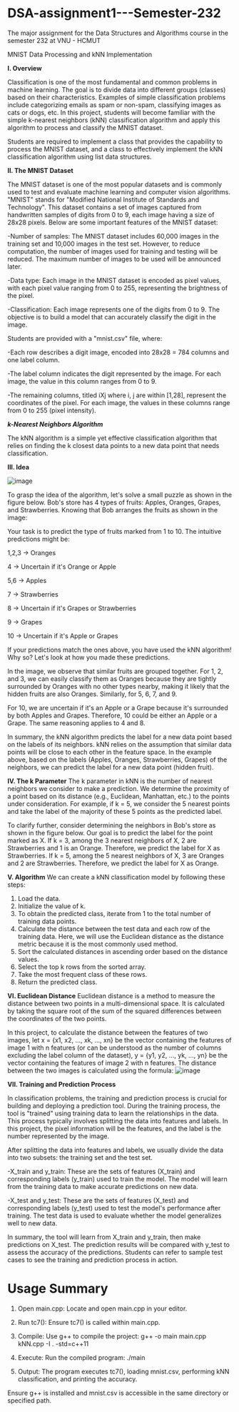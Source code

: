 # DSA-assignment1---Semester-232
The major assignment for the Data Structures and Algorithms course in the  semester 232 at VNU - HCMUT

MNIST Data Processing and kNN Implementation

__I. Overview__

Classification is one of the most fundamental and common problems in machine learning. The goal is to divide data into different groups (classes) based on their characteristics. Examples of simple classification problems include categorizing emails as spam or non-spam, classifying images as cats or dogs, etc. In this project, students will become familiar with the simple k-nearest neighbors (kNN) classification algorithm and apply this algorithm to process and classify the MNIST dataset.

Students are required to implement a class that provides the capability to process the MNIST dataset, and a class to effectively implement the kNN classification algorithm using list data structures.


__II. The MNIST Dataset__

The MNIST dataset is one of the most popular datasets and is commonly used to test and evaluate machine learning and computer vision algorithms. "MNIST" stands for "Modified National Institute of Standards and Technology". This dataset contains a set of images captured from handwritten samples of digits from 0 to 9, each image having a size of 28x28 pixels. Below are some important features of the MNIST dataset:

-Number of samples: The MNIST dataset includes 60,000 images in the training set and 10,000 images in the test set. However, to reduce computation, the number of images used for training and testing will be reduced. The maximum number of images to be used will be announced later.

-Data type: Each image in the MNIST dataset is encoded as pixel values, with each pixel value ranging from 0 to 255, representing the brightness of the pixel.

-Classification: Each image represents one of the digits from 0 to 9. The objective is to build a model that can accurately classify the digit in the image.

Students are provided with a "mnist.csv" file, where:

-Each row describes a digit image, encoded into 28x28 = 784 columns and one label column.

-The label column indicates the digit represented by the image. For each image, the value in this column ranges from 0 to 9.

-The remaining columns, titled iXj where i, j are within [1,28], represent the coordinates of the pixel. For each image, the values in these columns range from 0 to 255 (pixel intensity).


***k-Nearest Neighbors Algorithm***

The kNN algorithm is a simple yet effective classification algorithm that relies on finding the k closest data points to a new data point that needs classification.


__III. Idea__

![image](https://github.com/dangalpha78/DSA-assignment1---Semester-232/assets/120996961/24d9ee00-b45d-43bf-b887-f58bd027a168)

To grasp the idea of the algorithm, let's solve a small puzzle as shown in the figure below. Bob's store has 4 types of fruits: Apples, Oranges, Grapes, and Strawberries. Knowing that Bob arranges the fruits as shown in the image:


Your task is to predict the type of fruits marked from 1 to 10. The intuitive predictions might be:

1,2,3 → Oranges

4 → Uncertain if it's Orange or Apple

5,6 → Apples

7 → Strawberries

8 → Uncertain if it's Grapes or Strawberries

9 → Grapes

10 → Uncertain if it's Apple or Grapes

If your predictions match the ones above, you have used the kNN algorithm! Why so? Let's look at how you made these predictions.

In the image, we observe that similar fruits are grouped together. For 1, 2, and 3, we can easily classify them as Oranges because they are tightly surrounded by Oranges with no other types nearby, making it likely that the hidden fruits are also Oranges. Similarly, for 5, 6, 7, and 9.

For 10, we are uncertain if it's an Apple or a Grape because it's surrounded by both Apples and Grapes. Therefore, 10 could be either an Apple or a Grape. The same reasoning applies to 4 and 8.

In summary, the kNN algorithm predicts the label for a new data point based on the labels of its neighbors. kNN relies on the assumption that similar data points will be close to each other in the feature space. In the example above, based on the labels (Apples, Oranges, Strawberries, Grapes) of the neighbors, we can predict the label for a new data point (hidden fruit).


__IV. The k Parameter__
The k parameter in kNN is the number of nearest neighbors we consider to make a prediction. We determine the proximity of a point based on its distance (e.g., Euclidean, Manhattan, etc.) to the points under consideration. For example, if k = 5, we consider the 5 nearest points and take the label of the majority of these 5 points as the predicted label.

To clarify further, consider determining the neighbors in Bob's store as shown in the figure below. Our goal is to predict the label for the point marked as X. If k = 3, among the 3 nearest neighbors of X, 2 are Strawberries and 1 is an Orange. Therefore, we predict the label for X as Strawberries. If k = 5, among the 5 nearest neighbors of X, 3 are Oranges and 2 are Strawberries. Therefore, we predict the label for X as Orange.


__V. Algorithm__
We can create a kNN classification model by following these steps:

1. Load the data.
2. Initialize the value of k.
3. To obtain the predicted class, iterate from 1 to the total number of training data points.
4. Calculate the distance between the test data and each row of the training data. Here, we will use the Euclidean distance as the distance metric because it is the most commonly used method.
5. Sort the calculated distances in ascending order based on the distance values.
6. Select the top k rows from the sorted array.
7. Take the most frequent class of these rows.
8. Return the predicted class.


__VI. Euclidean Distance__
Euclidean distance is a method to measure the distance between two points in a multi-dimensional space. It is calculated by taking the square root of the sum of the squared differences between the coordinates of the two points.

In this project, to calculate the distance between the features of two images, let x = {x1, x2, ..., xk, ..., xn} be the vector containing the features of image 1 with n features (or can be understood as the number of columns excluding the label column of the dataset), y = {y1, y2, ..., yk, ..., yn} be the vector containing the features of image 2 with n features. The distance between the two images is calculated using the formula:
![image](https://github.com/dangalpha78/DSA-assignment1---Semester-232/assets/120996961/db41e749-31bb-4f74-94a7-6902d2de7d1a)

 

__VII. Training and Prediction Process__

In classification problems, the training and prediction process is crucial for building and deploying a prediction tool. During the training process, the tool is "trained" using training data to learn the relationships in the data. This process typically involves splitting the data into features and labels. In this project, the pixel information will be the features, and the label is the number represented by the image.

After splitting the data into features and labels, we usually divide the data into two subsets: the training set and the test set.

-X_train and y_train: These are the sets of features (X_train) and corresponding labels (y_train) used to train the model. The model will learn from the training data to make accurate predictions on new data.

-X_test and y_test: These are the sets of features (X_test) and corresponding labels (y_test) used to test the model's performance after training. The test data is used to evaluate whether the model generalizes well to new data.

In summary, the tool will learn from X_train and y_train, then make predictions on X_test. The prediction results will be compared with y_test to assess the accuracy of the predictions. Students can refer to sample test cases to see the training and prediction process in action.

#

# Usage Summary
1. Open main.cpp: Locate and open main.cpp in your editor.

2. Run tc7(): Ensure tc7() is called within main.cpp.

3. Compile: Use g++ to compile the project:
g++ -o main main.cpp kNN.cpp -I . -std=c++11

4. Execute: Run the compiled program:
./main

5. Output: The program executes tc7(), loading mnist.csv, performing kNN classification, and printing the accuracy.

Ensure g++ is installed and mnist.csv is accessible in the same directory or specified path.
